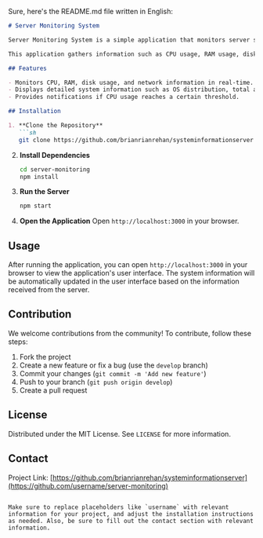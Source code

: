 Sure, here's the README.md file written in English:

```markdown
# Server Monitoring System

Server Monitoring System is a simple application that monitors server system information in real-time using Node.js, Express, WebSocket, and Systeminformation.

This application gathers information such as CPU usage, RAM usage, disk usage, and network information from the server and sends it to the client over a WebSocket connection. The client then displays this information in a user-friendly interface.

## Features

- Monitors CPU, RAM, disk usage, and network information in real-time.
- Displays detailed system information such as OS distribution, total and used RAM and disk space.
- Provides notifications if CPU usage reaches a certain threshold.

## Installation

1. **Clone the Repository**
   ```sh
   git clone https://github.com/brianrianrehan/systeminformationserver.git
   ```

2. **Install Dependencies**
   ```sh
   cd server-monitoring
   npm install
   ```

3. **Run the Server**
   ```sh
   npm start
   ```

4. **Open the Application**
   Open `http://localhost:3000` in your browser.

## Usage

After running the application, you can open `http://localhost:3000` in your browser to view the application's user interface. The system information will be automatically updated in the user interface based on the information received from the server.

## Contribution

We welcome contributions from the community! To contribute, follow these steps:

1. Fork the project
2. Create a new feature or fix a bug (use the `develop` branch)
3. Commit your changes (`git commit -m 'Add new feature'`)
4. Push to your branch (`git push origin develop`)
5. Create a pull request

## License

Distributed under the MIT License. See `LICENSE` for more information.

## Contact


Project Link: [https://github.com/brianrianrehan/systeminformationserver](https://github.com/username/server-monitoring)
```

Make sure to replace placeholders like `username` with relevant information for your project, and adjust the installation instructions as needed. Also, be sure to fill out the contact section with relevant information.